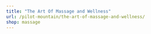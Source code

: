 ```yaml
---
title: "The Art Of Massage and Wellness"
url: /pilot-mountain/the-art-of-massage-and-wellness/
shop: massage
---
```

